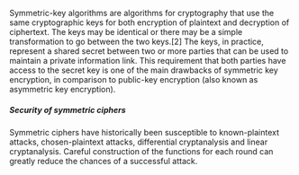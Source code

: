 Symmetric-key algorithms are algorithms for cryptography that use the same cryptographic keys for both encryption of plaintext and decryption of ciphertext. The keys may be identical or there may be a simple transformation to go between the two keys.[2] The keys, in practice, represent a shared secret between two or more parties that can be used to maintain a private information link. This requirement that both parties have access to the secret key is one of the main drawbacks of symmetric key encryption, in comparison to public-key encryption (also known as asymmetric key encryption).

##### Security of symmetric ciphers
Symmetric ciphers have historically been susceptible to known-plaintext attacks, chosen-plaintext attacks, differential cryptanalysis and linear cryptanalysis. Careful construction of the functions for each round can greatly reduce the chances of a successful attack.

